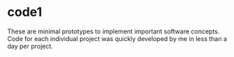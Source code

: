 # code1
These are minimal prototypes to implement important software concepts. Code for each individual project was quickly developed by me in less than a day per project.
